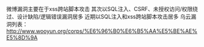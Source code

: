 微博漏洞主要在于xss跨站脚本攻击
其次以SQL注入、CSRF、未授权访问/权限绕过、设计缺陷/逻辑错误漏洞居多
近期以SQL注入和xss跨站脚本攻击居多
乌云漏洞列表：http://www.wooyun.org/corps/%E6%96%B0%E6%B5%AA%E5%BE%AE%E5%8D%9A